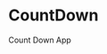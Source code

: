 # CountDown
 Count Down App
       
                       
                                                                                                                        
                                                                                                      
                                                                                                
                                                                                        
                                                                      
                                                
                              
                    
    
  
   
